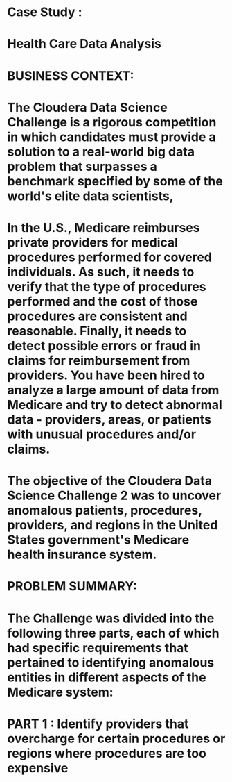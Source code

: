 # Case Study :
# Health Care Data Analysis
# BUSINESS CONTEXT:
# The Cloudera Data Science Challenge is a rigorous competition in which candidates must provide a solution to a real-world big data problem that surpasses a benchmark specified by some of the world's elite data scientists,
# In the U.S., Medicare reimburses private providers for medical procedures performed for covered individuals. As such, it needs to verify that the type of procedures performed and the cost of those procedures are consistent and reasonable. Finally, it needs to detect possible errors or fraud in claims for reimbursement from providers. You have been hired to analyze a large amount of data from Medicare and try to detect abnormal data - providers, areas, or patients with unusual procedures and/or claims.
# The objective of the Cloudera Data Science Challenge 2 was to uncover anomalous patients, procedures, providers, and regions in the United States government's Medicare health insurance system.

# PROBLEM SUMMARY:
# The Challenge was divided into the following three parts, each of which had specific requirements that pertained to identifying anomalous entities in different aspects of the Medicare system:
# PART 1 : Identify providers that overcharge for certain procedures or regions where procedures are too expensive
